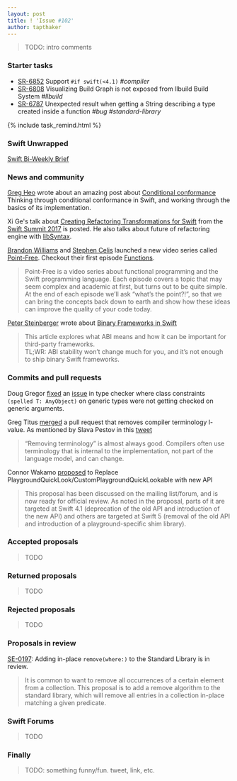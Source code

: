 ```yaml
---
layout: post
title: ! 'Issue #102'
author: tapthaker
---
```


> TODO: intro comments



### Starter tasks

- [SR-6852](https://bugs.swift.org/browse/SR-6852) Support `#if swift(<4.1)` *#compiler*
- [SR-6808](https://bugs.swift.org/browse/SR-6808) Visualizing Build Graph is not exposed from llbuild Build System *#llbuild*
- [SR-6787](https://bugs.swift.org/browse/SR-6787) Unexpected result when getting a String describing a type created inside a function *#bug* *#standard-library*

{% include task_remind.html %}

### Swift Unwrapped

[Swift Bi-Weekly Brief](https://spec.fm/podcasts/swift-unwrapped/108765)

### News and community

[Greg Heo](https://twitter.com/gregheo) wrote about an amazing post about [Conditional conformance](https://swiftunboxed.com/lang/conditional-conformance/) Thinking through conditional conformance in Swift, and working through the basics of its implementation.

Xi Ge's talk about [Creating Refactoring Transformations for Swift](https://www.skilled.io/u/swiftsummit/creating-refactoring-transformations-for-swift) from the [Swift Summit 2017](https://www.swiftsummit.com/) is posted. He also talks about future of refactoring engine with [libSyntax](https://github.com/apple/swift/blob/master/lib/Syntax/README.md).

[Brandon Williams](http://www.fewbutripe.com/about/) and [Stephen Celis](http://www.stephencelis.com/) launched a new video series called [Point-Free](https://www.pointfree.co/). Checkout their first episode [Functions](https://www.pointfree.co/episodes/ep1-functions).
>Point-Free is a video series about functional programming and the Swift programming language. Each episode covers a topic that may seem complex and academic at first, but turns out to be quite simple. At the end of each episode we’ll ask “what’s the point?!”, so that we can bring the concepts back down to earth and show how these ideas can improve the quality of your code today.

[Peter Steinberger](https://twitter.com/steipete) wrote about [Binary Frameworks in Swift](https://pspdfkit.com/blog/2018/binary-frameworks-swift/)
>This article explores what ABI means and how it can be important for third-party frameworks.
> <br/>TL;WR: ABI stability won’t change much for you, and it’s not enough to ship binary Swift frameworks.



### Commits and pull requests

Doug Gregor [fixed](https://github.com/apple/swift/pull/14174) an [issue](https://bugs.swift.org/browse/SR-6841) in type checker where class constraints `(spelled T: AnyObject)` on generic types were not getting checked on generic arguments.

Greg Titus [merged](https://github.com/apple/swift/pull/14227) a pull request that removes compiler terminology l-value. As mentioned by Slava Pestov in this [tweet](https://twitter.com/slava_pestov/status/957720067822706688)
> “Removing terminology” is almost always good. Compilers often use terminology that is internal to the implementation, not part of the language model, and can change.

Connor Wakamo [proposed](https://github.com/apple/swift-evolution/pull/784) to 
Replace PlaygroundQuickLook/CustomPlaygroundQuickLookable with new API
> This proposal has been discussed on the mailing list/forum, and is now ready for official review. As noted in the proposal, parts of it are targeted at Swift 4.1 (deprecation of the old API and introduction of the new API) and others are targeted at Swift 5 (removal of the old API and introduction of a playground-specific shim library).


### Accepted proposals

> TODO

### Returned proposals

> TODO

### Rejected proposals

> TODO

### Proposals in review

[SE-0197](https://github.com/apple/swift-evolution/blob/master/proposals/0197-remove-where.md): Adding in-place `remove(where:)` to the Standard Library is in review.
> It is common to want to remove all occurrences of a certain element from a collection. This proposal is to add a remove algorithm to the standard library, which will remove all entries in a collection in-place matching a given predicate.


### Swift Forums

> TODO

### Finally

> TODO: something funny/fun. tweet, link, etc.
